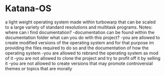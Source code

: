 # Katana-OS
a light weight operating system made within turbowarp that can be scaled to a large variety of standard resolutions and multitask programs.
Notes:
where can i find documentation?
-documentation can be found within the documentation folder
what can you do with this project?
-you are allowed to create modified versions of the operating system and for that purpose im providing the files required to do so and the documentation of how the operating system
-you are allowed to rebrand the operating system as mod of it
-you are not allowed to clone the project and try to profit off it by selling it
-you are not allowed to create versions that may promote controversial themes or topics that are morally 
